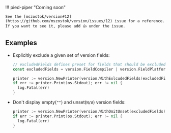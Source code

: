 !!! pied-piper "Coming soon"

    See the [mszostok/version#12](https://github.com/mszostok/version/issues/12) issue for a reference. If you want to see it, please add 👍 under the issue.

## Examples

- Explicitly exclude a given set of version fields:

	```go
	// excludedFields defines preset for fields that should be excluded in output.
	const excludedFields = version.FieldCompiler | version.FieldPlatform

	printer := version.NewPrinter(version.WithExlcudedFields(excludedFields))
	if err := printer.Print(os.Stdout); err != nil {
	  log.Fatal(err)
	}
	```

- Don't display empty(`""`) and unset(`N/A`) version fields:

	```go
	printer := version.NewPrinter(version.WithOmitUnset(excludedFields))
	if err := printer.Print(os.Stdout); err != nil {
	  log.Fatal(err)
	}
	```
